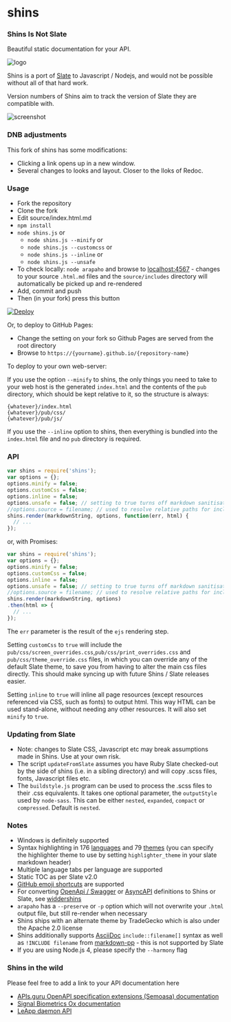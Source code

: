 # shins

### Shins Is Not Slate

Beautiful static documentation for your API.

![logo](https://github.com/Mermade/shins/blob/master/docs/logo.jpg?raw=true)

Shins is a port of [Slate](https://github.com/lord/slate) to Javascript / Nodejs, and would
not be possible without all of that hard work.

Version numbers of Shins aim to track the version of Slate they are compatible with.

![screenshot](https://github.com/Mermade/shins/blob/master/docs/screenshot.jpg?raw=true)

### DNB adjustments
This fork of shins has some modifications:
* Clicking a link opens up in a new window.
* Several changes to looks and layout. Closer to the lloks of Redoc.

### Usage

* Fork the repository
* Clone the fork
* Edit source/index.html.md
* `npm install`
* `node shins.js` or
    * `node shins.js --minify` or
	* `node shins.js --customcss` or
	* `node shins.js --inline` or
    * `node shins.js --unsafe`
* To check locally: `node arapaho` and browse to [localhost:4567](http://localhost:4567) - changes to your source `.html.md` files and the `source/includes` directory will automatically be picked up and re-rendered
* Add, commit and push
* Then (in your fork) press this button

[![Deploy](https://www.herokucdn.com/deploy/button.svg)](https://heroku.com/deploy)

Or, to deploy to GitHub Pages:

* Change the setting on your fork so Github Pages are served from the root directory
* Browse to `https://{yourname}.github.io/{repository-name}`

To deploy to your own web-server:

If you use the option `--minify` to shins, the only things you need to take to your web host is the generated `index.html` and the contents of the `pub` directory, which should be kept relative to it, so the structure is always:

```
{whatever}/index.html
{whatever}/pub/css/
{whatever}/pub/js/
```

If you use the `--inline` option to shins, then everything is bundled into the `index.html` file and no `pub` directory is required.

### API

```javascript
var shins = require('shins');
var options = {};
options.minify = false;
options.customCss = false;
options.inline = false;
options.unsafe = false; // setting to true turns off markdown sanitisation
//options.source = filename; // used to resolve relative paths for included files
shins.render(markdownString, options, function(err, html) {
  // ...
});
```

or, with Promises:

```javascript
var shins = require('shins');
var options = {};
options.minify = false;
options.customCss = false;
options.inline = false;
options.unsafe = false; // setting to true turns off markdown sanitisation
//options.source = filename; // used to resolve relative paths for included files
shins.render(markdownString, options)
.then(html => {
  // ...
});
```

The `err` parameter is the result of the `ejs` rendering step.

Setting `customCss` to `true` will include the `pub/css/screen_overrides.css`,`pub/css/print_overrides.css` and `pub/css/theme_override.css` files, in which you can override any of the default Slate theme, to save you from having to alter the main css files directly. This should make syncing up with future Shins / Slate releases easier.

Setting `inline` to `true` will inline all page resources (except resources referenced via CSS, such as fonts) to output html. This way HTML can be used stand-alone, without needing any other resources. It will also set `minify` to `true`.

### Updating from Slate

* Note: changes to Slate CSS, Javascript etc may break assumptions made in Shins. Use at your own risk.
* The script `updateFromSlate` assumes you have Ruby Slate checked-out by the side of shins (i.e. in a sibling directory) and will copy .scss files, fonts, Javascript files etc.
* The `buildstyle.js` program can be used to process the .scss files to their .css equivalents. It takes one optional parameter, the `outputStyle` used by `node-sass`. This can be either `nested`, `expanded`, `compact` or `compressed`. Default is `nested`.

### Notes

* Windows is definitely supported
* Syntax highlighting in 176 [languages](https://highlightjs.org/static/demo/) and 79 [themes](https://highlightjs.org/static/demo/) (you can specify the highlighter theme to use by setting `highlighter_theme` in your slate markdown header)
* Multiple language tabs per language are supported
* Static TOC as per Slate v2.0
* [GitHub emoji shortcuts](https://gist.github.com/rxaviers/7360908) are supported
* For converting [OpenApi / Swagger](https://github.com/OAI/OpenAPI-Specification) or [AsyncAPI](https://github.com/asyncapi/asyncapi) definitions to Shins or Slate, see [widdershins](http://github.com/mermade/widdershins)
* `arapaho` has a `--preserve` or `-p` option which will not overwrite your `.html` output file, but still re-render when necessary
* Shins ships with an alternate theme by TradeGecko which is also under the Apache 2.0 license
* Shins additionally supports [AsciiDoc](http://asciidoctor.org/docs/asciidoc-syntax-quick-reference/#include-files) `include::filename[]` syntax as well as `!INCLUDE filename` from [markdown-pp](https://github.com/MikeRalphson/markdown-pp-js) - this is not supported by Slate
* If you are using Node.js 4, please specify the `--harmony` flag

### Shins in the wild

Please feel free to add a link to your API documentation here

* [APIs.guru OpenAPI specification extensions (Semoasa) documentation](https://mermade.github.io/shins/apisguru.html)
* [Signal Biometrics Ox documentation](https://signalbiometrics.github.io/ox-docs/)
* [LeApp daemon API](https://leapp-to.github.io/shins/index.html)
